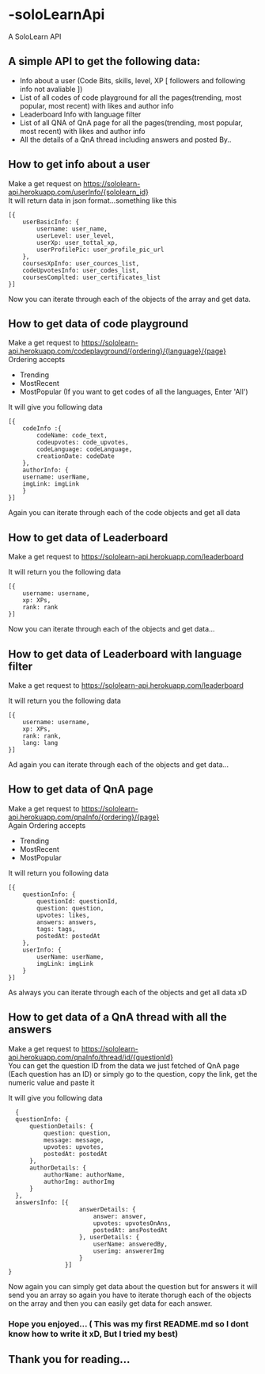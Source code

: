 # -soloLearnApi
A SoloLearn API

## A simple API to get the following data: 

* Info about a user (Code Bits, skills, level, XP [ followers and following info not avaliable ])
* List of all codes of code playground for all the pages(trending, most popular, most recent) with likes and author info
* Leaderboard Info with language filter
* List of all QNA of QnA page for all the pages(trending, most popular, most recent) with likes and author info
* All the details of a QnA thread including answers and posted By..


## How to get info about a user

Make a get request on https://sololearn-api.herokuapp.com/userInfo/{sololearn_id} \
It will return data in json format...something like this

```
[{
    userBasicInfo: {
        username: user_name,
        userLevel: user_level,
        userXp: user_tottal_xp,
        userProfilePic: user_profile_pic_url
    },
    coursesXpInfo: user_cources_list,
    codeUpvotesInfo: user_codes_list,
    coursesComplted: user_certificates_list 
}]
```

Now you can iterate through each of the objects of the array and get data.

## How to get data of code playground 

Make a get request to https://sololearn-api.herokuapp.com/codeplayground/{ordering}/{language}/{page} \
Ordering accepts 
* Trending 
* MostRecent
* MostPopular 
(If you want to get codes of all the languages, Enter 'All')

It will give you following data

```
[{
    codeInfo :{ 
        codeName: code_text,
        codeupvotes: code_upvotes,
        codeLanguage: codeLanguage,
        creationDate: codeDate
    },
    authorInfo: {
    username: userName,
    imgLink: imgLink
    }
}]
```

Again you can iterate through each of the code objects and get all data

## How to get data of Leaderboard

Make a get request to https://sololearn-api.herokuapp.com/leaderboard <br>

It will return you the following data

```
[{
    username: username,
    xp: XPs,
    rank: rank
}]
```
Now you can iterate through each of the objects and get data...

## How to get data of Leaderboard with language filter

Make a get request to https://sololearn-api.herokuapp.com/leaderboard <br>

It will return you the following data

```
[{
    username: username,
    xp: XPs,
    rank: rank,
    lang: lang
}]
```
Ad again you can iterate through each of the objects and get data...

## How to get data of QnA page

Make a get request to https://sololearn-api.herokuapp.com/qnaInfo/{ordering}/{page} \
Again Ordering accepts 
* Trending 
* MostRecent
* MostPopular

It will return you following data

```
[{
    questionInfo: {
        questionId: questionId,
        question: question,
        upvotes: likes,
        answers: answers,
        tags: tags,
        postedAt: postedAt
    },
    userInfo: {
        userName: userName,
        imgLink: imgLink
    }
}]
```

As always you can iterate through each of the objects and get all data xD

## How to get data of a QnA thread with all the answers

Make a get request to https://sololearn-api.herokuapp.com/qnaInfo/thread/id/{questionId} \
You can get the question ID from the data we just fetched of QnA page (Each question has an ID) or simply go to the question, copy the link, get the numeric value and paste it

It will give you following data

```
  {
  questionInfo: {
      questionDetails: {
          question: question,
          message: message,
          upvotes: upvotes,
          postedAt: postedAt
      }, 
      authorDetails: {
          authorName: authorName,
          authorImg: authorImg
      }
  },
  answersInfo: [{
                    answerDetails: {
                        answer: answer,
                        upvotes: upvotesOnAns,
                        postedAt: ansPostedAt
                    }, userDetails: {
                        userName: answeredBy,
                        userimg: answererImg
                    }
                }]
}
```

Now again you can simply get data about the question but for answers it will send you an array so again you have to iterate thorugh each of the objects on the array and then you can easily get data for each answer.

### Hope you enjoyed... ( This was my first README.md so I dont know how to write it xD, But I tried my best)

## Thank you for reading...
